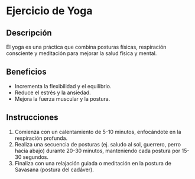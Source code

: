 # Ejercicio de Yoga

## Descripción
El yoga es una práctica que combina posturas físicas, respiración consciente y meditación para mejorar la salud física y mental.

## Beneficios
- Incrementa la flexibilidad y el equilibrio.
- Reduce el estrés y la ansiedad.
- Mejora la fuerza muscular y la postura.

## Instrucciones
1. Comienza con un calentamiento de 5-10 minutos, enfocándote en la respiración profunda.
2. Realiza una secuencia de posturas (ej. saludo al sol, guerrero, perro hacia abajo) durante 20-30 minutos, manteniendo cada postura por 15-30 segundos.
3. Finaliza con una relajación guiada o meditación en la postura de Savasana (postura del cadáver).